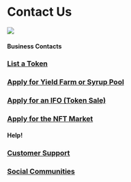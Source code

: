 # Contact Us

![](../.gitbook/assets/contact-us-header.png)

#### Business Contacts

### [List a Token](business-partnerships.md#exchange)

### [Apply for Yield Farm or Syrup Pool](business-partnerships.md#farms-and-syrup-pools)

### [Apply for an IFO (Token Sale)](business-partnerships.md#ifos-token-sales)

### [Apply for the NFT Market](nft-market-applications.md)

####

#### Help!

### [Customer Support](https://t.me/HopiumSwapExchange)

### [Social Communities](telegram.md)
